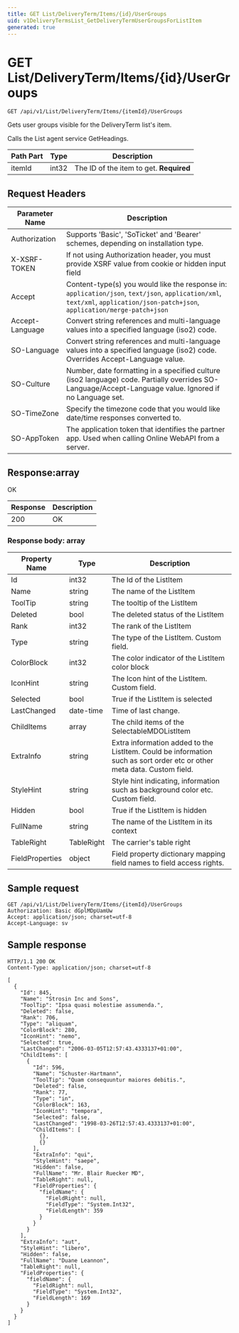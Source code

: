 ```yaml
---
title: GET List/DeliveryTerm/Items/{id}/UserGroups
uid: v1DeliveryTermsList_GetDeliveryTermUserGroupsForListItem
generated: true
---
```


# GET List/DeliveryTerm/Items/{id}/UserGroups

```http
GET /api/v1/List/DeliveryTerm/Items/{itemId}/UserGroups
```

Gets user groups visible for the DeliveryTerm list's item.


Calls the List agent service GetHeadings.





| Path Part | Type | Description |
|-----------|------|-------------|
| itemId | int32 | The ID of the item to get. **Required** |



## Request Headers

| Parameter Name | Description |
|----------------|-------------|
| Authorization  | Supports 'Basic', 'SoTicket' and 'Bearer' schemes, depending on installation type. |
| X-XSRF-TOKEN   | If not using Authorization header, you must provide XSRF value from cookie or hidden input field |
| Accept         | Content-type(s) you would like the response in: `application/json`, `text/json`, `application/xml`, `text/xml`, `application/json-patch+json`, `application/merge-patch+json` |
| Accept-Language | Convert string references and multi-language values into a specified language (iso2) code. |
| SO-Language | Convert string references and multi-language values into a specified language (iso2) code. Overrides Accept-Language value. |
| SO-Culture | Number, date formatting in a specified culture (iso2 language) code. Partially overrides SO-Language/Accept-Language value. Ignored if no Language set. |
| SO-TimeZone | Specify the timezone code that you would like date/time responses converted to. |
| SO-AppToken | The application token that identifies the partner app. Used when calling Online WebAPI from a server. |


## Response:array

OK

| Response | Description |
|----------------|-------------|
| 200 | OK |

### Response body: array

| Property Name | Type |  Description |
|----------------|------|--------------|
| Id | int32 | The Id of the ListItem |
| Name | string | The name of the ListItem |
| ToolTip | string | The tooltip of the ListItem |
| Deleted | bool | The deleted status of the ListItem |
| Rank | int32 | The rank of the ListItem |
| Type | string | The type of the ListItem. Custom field. |
| ColorBlock | int32 | The color indicator of the ListItem color block |
| IconHint | string | The Icon hint of the ListItem. Custom field. |
| Selected | bool | True if the ListItem is selected |
| LastChanged | date-time | Time of last change. |
| ChildItems | array | The child items of the SelectableMDOListItem |
| ExtraInfo | string | Extra information added to the ListItem. Could be information such as sort order etc or other meta data. Custom field. |
| StyleHint | string | Style hint indicating, information such as background color etc. Custom field. |
| Hidden | bool | True if the ListItem is hidden |
| FullName | string | The name of the ListItem in its context |
| TableRight | TableRight | The carrier's table right |
| FieldProperties | object | Field property dictionary mapping field names to field access rights. |

## Sample request

```http!
GET /api/v1/List/DeliveryTerm/Items/{itemId}/UserGroups
Authorization: Basic dGplMDpUamUw
Accept: application/json; charset=utf-8
Accept-Language: sv
```

## Sample response

```http_
HTTP/1.1 200 OK
Content-Type: application/json; charset=utf-8

[
  {
    "Id": 845,
    "Name": "Strosin Inc and Sons",
    "ToolTip": "Ipsa quasi molestiae assumenda.",
    "Deleted": false,
    "Rank": 706,
    "Type": "aliquam",
    "ColorBlock": 280,
    "IconHint": "nemo",
    "Selected": true,
    "LastChanged": "2006-03-05T12:57:43.4333137+01:00",
    "ChildItems": [
      {
        "Id": 596,
        "Name": "Schuster-Hartmann",
        "ToolTip": "Quam consequuntur maiores debitis.",
        "Deleted": false,
        "Rank": 77,
        "Type": "in",
        "ColorBlock": 163,
        "IconHint": "tempora",
        "Selected": false,
        "LastChanged": "1998-03-26T12:57:43.4333137+01:00",
        "ChildItems": [
          {},
          {}
        ],
        "ExtraInfo": "qui",
        "StyleHint": "saepe",
        "Hidden": false,
        "FullName": "Mr. Blair Ruecker MD",
        "TableRight": null,
        "FieldProperties": {
          "fieldName": {
            "FieldRight": null,
            "FieldType": "System.Int32",
            "FieldLength": 359
          }
        }
      }
    ],
    "ExtraInfo": "aut",
    "StyleHint": "libero",
    "Hidden": false,
    "FullName": "Duane Leannon",
    "TableRight": null,
    "FieldProperties": {
      "fieldName": {
        "FieldRight": null,
        "FieldType": "System.Int32",
        "FieldLength": 169
      }
    }
  }
]
```